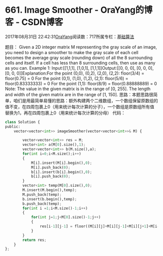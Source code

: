 
# 661. Image Smoother - OraYang的博客 - CSDN博客

2017年08月31日 22:42:31[OraYang](https://me.csdn.net/u010665216)阅读数：717所属专栏：[基础算法](https://blog.csdn.net/column/details/16604.html)



题目：
Given a 2D integer matrix M representing the gray scale of an image, you need to design a smoother to make the gray scale of each cell becomes the average gray scale (rounding down) of all the 8 surrounding cells and itself. If a cell has less than 8 surrounding
 cells, then use as many as you can.
Example 1:
Input:[[1,1,1],
 [1,0,1],
 [1,1,1]]Output:[[0, 0, 0],
 [0, 0, 0],
 [0, 0, 0]]Explanation:For the point (0,0), (0,2), (2,0), (2,2): floor(3/4) = floor(0.75) = 0
For the point (0,1), (1,0), (1,2), (2,1): floor(5/6) = floor(0.83333333) = 0
For the point (1,1): floor(8/9) = floor(0.88888889) = 0
Note:
The value in the given matrix is in the range of [0, 255].
The length and width of the given matrix are in the range of [1, 150].
思路：本题思路很简单，咱们是用最简单易懂的思路：额外构建两个二维数组，一个数组保留原数组的值不变，在四周包裹上0（用来统计每次计算的分子），一个数组是原数组所有值替换为1，再在四周包裹上0（用来统计每次计算的分母）
代码：

```python
class Solution {
public:
    vector<vector<int>> imageSmoother(vector<vector<int>>& M) {
        
        vector<vector<int>> res = M;
        vector<int> a(M[0].size(),1);
        vector<vector<int>> b(M.size(),a);     
        for(int i=0;i<M.size();i++)
        {
            M[i].insert(M[i].begin(),0);
            M[i].push_back(0);
            b[i].insert(b[i].begin(),0);
            b[i].push_back(0);          
        }
        vector<int> temp(M[0].size(),0);
        M.insert(M.begin(),temp);
        M.push_back(temp);
        b.insert(b.begin(),temp);
        b.push_back(temp);
        for(int i =1;i<M.size()-1;i++)
        {
            for(int j=1;j<M[0].size()-1;j++)
            {
                res[i-1][j-1] = floor((M[i][j]+M[i][j-1]+M[i][j+1]+M[i-1][j]+M[i-1][j-1]+M[i-1][j+1]+M[i+1][j]+M[i+1][j-1]+M[i+1][j+1])/(b[i][j]+b[i][j-1]+b[i][j+1]+b[i-1][j]+b[i-1][j-1]+b[i-1][j+1]+b[i+1][j]+b[i+1][j-1]+b[i+1][j+1]));
            }
        }
        return res;
    }
};
```


